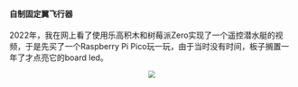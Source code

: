 #### 自制固定翼飞行器

2022年，我在网上看了使用乐高积木和树莓派Zero实现了一个遥控潜水艇的视频，于是先买了一个Raspberry Pi Pico玩一玩，由于当时没有时间，板子搁置一年了才点亮它的board led。



<div><center><img src="aircraft-make/23147566264970.jpg" style="zoom:80%;"></center></div>

